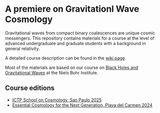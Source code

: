 # A premiere on Gravitationl Wave Cosmology

Gravitational waves from compact binary coalescences are unique cosmic messengers. This repository contains materials for a course at the level of advanced undergraduate and graduate students with a background in general relativity. 

A detailed course description can be found in the [wiki page](https://github.com/ezquiaga/a-premiere-on-gw-cosmology/wiki).

Most of the materials are based on our course on [Black Holes and Gravitational Waves](https://github.com/MvdMeent/BlackHolesandGravitationalWaves) at the Niels Bohr Institute. 

## Course editions

- [ICTP School on Cosmology, Sao Paulo 2025](https://www.ictp-saifr.org/ictptriestesc2025/)
- [Essential Cosmology for the Next Generation, Playa del Carmen 2024](https://www.cosmologyonthebeach.com/2024/)
